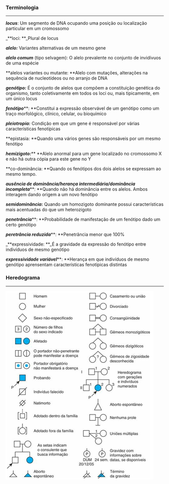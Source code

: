 ### Terminologia

---

_**locus**_: Um segmento de DNA ocupando uma posição ou localização particular em um cromossomo

\_**loci: **\_Plural de locus

_**alelo:**_ Variantes alternativas de um mesmo gene

_**alelo comum**_ \(tipo selvagem\): O alelo prevalente no conjunto de invidívuos de uma espécie

**alelos variantes ou mutante: **Alelo com mutações, alterações na sequência de nucleotídeos ou no arranjo de DNA

_**genótipo:**_ É o conjunto de alelos que compõem a constituição genética do organismo, tanto coletivamente em todos os loci ou, mais tipicamente, em um único locus

_**fenótipo**_**: **Constitui a expressão observável de um genótipo como um traço morfológico, clínico, celular, ou bioquímico

_**pleiotropia:**_ Condição em que um gene é responsável por várias características fenotípicas

**epistasia: **Quando uma vários genes são responsáveis por um mesmo fenótipo

_**hemizigoto:**_** **Alelo anormal para um gene localizado no cromossomo X e não há outra cópia para este gene no Y

**co-dominância: **Quando os fenótipos dos dois alelos se expressam ao mesmo tempo.

_**ausência de dominância/herança intermediária/dominância incompleta**_**: **Quando não há dominância entre os alelos. Ambos interagem dando origem a um novo fenótipo

_**semidominância**_**:** Quando um homozigoto dominante possui características mais acentuadas do que um heterozigoto

_**penetrância**_**: **Probabilidade de manifestação de um fenótipo dado um certo genótipo

_**peretrância reduzida**_**: **Penetrância menor que 100%

_**expressividade: **_É a gravidade da expressão do fenótipo entre indivíduos de mesmo genótipo

_**expressividade variável**_**: **Herança em que indivíduos de mesmo genótipo aprensentam características fenotípicas distintas

### Heredograma

---

![](/assets/legenda-heredograma.png)


